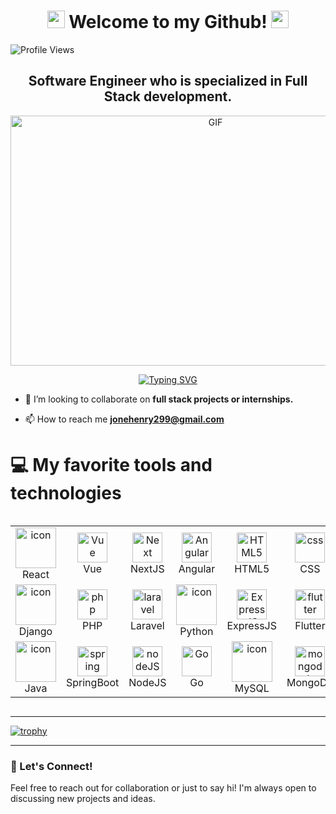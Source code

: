<h1 align="center">
  <img src="https://media.giphy.com/media/hvRJCLFzcasrR4ia7z/giphy.gif" width="28">
  Welcome to my Github!
  <img src="https://media.giphy.com/media/hvRJCLFzcasrR4ia7z/giphy.gif" width="28">
</h1>
<p align="left">
    <img src="https://komarev.com/ghpvc/?username=happydev0126&label=Profile%20views&color=0e75b6&style=flat" alt="Profile Views" />
</p>
<h2 align="center">Software Engineer who is specialized in Full Stack development.</h2>

<p align="center">
  <img alt="GIF" src="https://github.com/abhisheknaiidu/abhisheknaiidu/blob/master/code.gif?raw=true" width="640" height="400" />
</p>
<p align="center">
  <a href="https://github.com/H-Builder"><a href="https://git.io/typing-svg"><img src="https://readme-typing-svg.herokuapp.com?font=Pacifico&size=45&pause=1000&color=F7BCA0&center=true&vCenter=true&width=1000&height=100&lines=I+am+Senior+Video+Software+Engineer;I+will+give+you+wonderful+project;I+am+available+now;Thank+you" alt="Typing SVG" /></a>
</p>

- 👯 I’m looking to collaborate on **full stack projects or internships.**

- 📫 How to reach me **jonehenry299@gmail.com**

# 💻 My favorite tools and technologies
<div style="display: flex; align-items: flex-start; align: center">
<table align="center">
  <tr>
    <td align="center" width="90">
        <img src="https://techstack-generator.vercel.app/react-icon.svg" alt="icon" width="65" height="65" />
      <br>React
    </td>
    <td align="center" width="90">
        <img src="https://skillicons.dev/icons?i=vue" width="48" height="48" alt="Vue" />
      <br>Vue
    </td>
    <td align="center" width="90">
        <img src="https://skillicons.dev/icons?i=nextjs" width="48" height="48" alt="Next" />
      <br>NextJS
    </td>
    <td align="center" width="90">
        <img src="https://skillicons.dev/icons?i=angular" width="48" height="48" alt="Angular" />
      <br>Angular
    </td>
    <td align="center"  width="90">
        <img src="https://skillicons.dev/icons?i=html" width="48" height="48" alt="HTML5" />
      <br>HTML5
    </td>
    <td align="center" width="90">
        <img src="https://skillicons.dev/icons?i=css" width="48" height="48" alt="css" />
      <br>CSS
    </td>
    <td align="center"  width="90">
        <img src="https://skillicons.dev/icons?i=bootstrap" width="48" height="48" alt="bootstrap" />
      <br>Bootstrap
    </td>
    <td align="center" width="90">
        <img src="https://skillicons.dev/icons?i=tailwind" width="48" height="48" alt="tailwind" />
      <br>Tailwind
    </td>
    <td align="center width="90">
      <img src="https://techstack-generator.vercel.app/js-icon.svg" alt="icon" width="65" height="65" />
      <br>JavaScript
    </td>
    <td align="center width="90">
      <img src="https://techstack-generator.vercel.app/ts-icon.svg" alt="icon" width="65" height="65" />
      <br>TypeScript
    </td>
  </tr>
  <tr>
    <td align="center" width="90">
        <img src="https://techstack-generator.vercel.app/django-icon.svg" alt="icon" width="65" height="65" />
      <br>Django
    </td>
    <td align="center" width="90">
        <img src="https://skillicons.dev/icons?i=php" width="48" height="48" alt="php" />
      <br>PHP
    </td>
    <td align="center" width="90">
        <img src="https://skillicons.dev/icons?i=laravel" width="48" height="48" alt="laravel" />
      <br>Laravel
    </td>
    <td align="center" width="90">
        <img src="https://techstack-generator.vercel.app/python-icon.svg" alt="icon" width="65" height="65" />
      <br>Python
    </td>
    <td align="center"  width="90">
        <img src="https://skillicons.dev/icons?i=express" width="48" height="48" alt="ExpressJS" />
      <br>ExpressJS
    </td>
    <td align="center" width="90">
        <img src="https://skillicons.dev/icons?i=flutter" width="48" height="48" alt="flutter" />
      <br>Flutter
    </td>
    <td align="center"  width="90">
        <img src="https://skillicons.dev/icons?i=ai" width="48" height="48" alt="ai" />
      <br>AI
    </td>
    <td align="center" width="90">
        <img src="https://skillicons.dev/icons?i=nuxtjs" width="48" height="48" alt="nuxtjs" />
      <br>NuxtJS
    </td>
    <td align="center width="90">
      <img src="https://techstack-generator.vercel.app/cpp-icon.svg" alt="icon" width="65" height="65" />
      <br>C++
    </td>
    <td align="center width="90">
      <img src="https://techstack-generator.vercel.app/redux-icon.svg" alt="icon" width="65" height="65" />
      <br>Redux
    </td>
  </tr>
  <tr>
    <td align="center" width="90">
        <img src="https://techstack-generator.vercel.app/java-icon.svg" alt="icon" width="65" height="65" />
      <br>Java
    </td>
    <td align="center" width="90">
        <img src="https://skillicons.dev/icons?i=spring" width="48" height="48" alt="spring" />
      <br>SpringBoot
    </td>
    <td align="center" width="90">
        <img src="https://skillicons.dev/icons?i=nodejs" width="48" height="48" alt="nodeJS" />
      <br>NodeJS
    </td>
    <td align="center" width="90">
        <img src="https://skillicons.dev/icons?i=go" width="48" height="48" alt="Go" />
      <br>Go
    </td>
    <td align="center" width="90">
      <img src="https://techstack-generator.vercel.app/mysql-icon.svg" alt="icon" width="65" height="65" />
      <br>MySQL
    </td>
    <td align="center" width="90">
      <img src="https://skillicons.dev/icons?i=mongodb" width="48" height="48" alt="mongodb" />
      <br>MongoDB
    </td>
    <td align="center" width="90">
      <img src="https://skillicons.dev/icons?i=postgres" width="48" height="48" alt="postgres" />
      <br>PostgreSQL
    </td>
    <td align="center" width="90">
      <img src="https://techstack-generator.vercel.app/github-icon.svg" alt="icon" width="65" height="65" />
      <br>GitHub
    </td>
    <td align="center" width="90">
      <img src="https://techstack-generator.vercel.app/aws-icon.svg" alt="icon" width="65" height="65" />
      <br>AWS
    </td>
      <td align="center" width="90">
      <img src="https://techstack-generator.vercel.app/docker-icon.svg" alt="icon" width="65" height="65" />
      <br>Docker
    </td>
  </tr>  
</table>
</div>

---

[![trophy](https://github-profile-trophy.vercel.app/?username=happydev0126&theme=juicyfresh&no-frame=true&row=1&&margin-w=20&no-bg=true)](https://github-profile-trophy.vercel.app/?username=happydev0126&theme=juicyfresh&no-frame=true&row=1&&margin-w=20&no-bg=true)

---

### 💬 Let's Connect!
Feel free to reach out for collaboration or just to say hi! I'm always open to discussing new projects and ideas.
